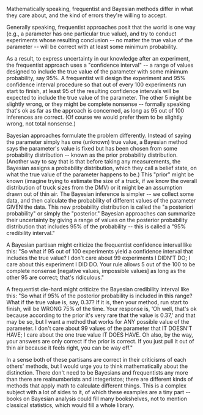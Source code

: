 Mathematically speaking, frequentist and Bayesian methods differ in what they care about, and the kind of errors they're willing to accept.

Generally speaking, frequentist approaches posit that the world is one way (e.g., a parameter has one particular true value), and try to conduct experiments whose resulting conclusion -- no matter the true value of the parameter -- will be correct with at least some minimum probability.

As a result, to express uncertainty in our knowledge after an experiment, the frequentist approach uses a "confidence interval" -- a range of values designed to include the true value of the parameter with some minimum probability, say 95%. A frequentist will design the experiment and 95% confidence interval procedure so that out of every 100 experiments run start to finish, at least 95 of the resulting confidence intervals will be expected to include the true value of the parameter. The other 5 might be slightly wrong, or they might be complete nonsense -- formally speaking that's ok as far as the approach is concerned, as long as 95 out of 100 inferences are correct. (Of course we would prefer them to be slightly wrong, not total nonsense.)

Bayesian approaches formulate the problem differently. Instead of saying the parameter simply has one (unknown) true value, a Bayesian method says the parameter's value is fixed but has been chosen from some probability distribution -- known as the prior probability distribution. (Another way to say that is that before taking any measurements, the Bayesian assigns a probability distribution, which they call a belief state, on what the true value of the parameter happens to be.) This "prior" might be known (imagine trying to estimate the size of a truck, if we know the overall distribution of truck sizes from the DMV) or it might be an assumption drawn out of thin air. The Bayesian inference is simpler -- we collect some data, and then calculate the probability of different values of the parameter GIVEN the data. This new probability distribution is called the "a posteriori probability" or simply the "posterior." Bayesian approaches can summarize their uncertainty by giving a range of values on the posterior probability distribution that includes 95% of the probability -- this is called a "95% credibility interval."

A Bayesian partisan might criticize the frequentist confidence interval like this: "So what if 95 out of 100 experiments yield a confidence interval that includes the true value? I don't care about 99 experiments I DIDN'T DO; I care about this experiment I DID DO. Your rule allows 5 out of the 100 to be complete nonsense [negative values, impossible values] as long as the other 95 are correct; that's ridiculous."

A frequentist die-hard might criticize the Bayesian credibility interval like this: "So what if 95% of the posterior probability is included in this range? What if the true value is, say, 0.37? If it is, then your method, run start to finish, will be WRONG 75% of the time. Your response is, 'Oh well, that's ok because according to the prior it's very rare that the value is 0.37,' and that may be so, but I want a method that works for ANY possible value of the parameter. I don't care about 99 values of the parameter that IT DOESN'T HAVE; I care about the one true value IT DOES HAVE. Oh also, by the way, your answers are only correct if the prior is correct. If you just pull it out of thin air because it feels right, you can be way off."

In a sense both of these partisans are correct in their criticisms of each others' methods, but I would urge you to think mathematically about the distinction. There don't need to be Bayesians and frequentists any more than there are realnumberists and integeristos; there are different kinds of methods that apply math to calculate different things. This is a complex subject with a lot of sides to it, of which these examples are a tiny part -- books on Bayesian analysis could fill many bookshelves, not to mention classical statistics, which would fill a whole library.
